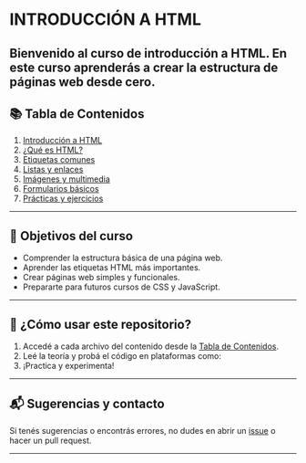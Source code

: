 # INTRODUCCIÓN A HTML

Bienvenido al curso de introducción a HTML. En este curso aprenderás a crear la estructura de páginas web desde cero.
---

## 📚 Tabla de Contenidos

1. [Introducción a HTML](https://github.com/disenioWeb2025/intro_html/blob/main/Introduccion.md)
2. [¿Qué es HTML?](https://github.com/disenioWeb2025/intro_html/blob/main/que_es_html.html)
3. [Etiquetas comunes](https://github.com/disenioWeb2025/intro_html/blob/main/Etiquetas.md)
4. [Listas y enlaces](https://github.com/disenioWeb2025/intro_html/blob/main/Listas_y_Enlaces.md)
5. [Imágenes y multimedia](https://github.com/disenioWeb2025/intro_html/blob/main/Multimedia.md)
6. [Formularios básicos](https://github.com/disenioWeb2025/intro_html/blob/main/Formularios.md)
7. [Prácticas y ejercicios](https://github.com/disenioWeb2025/intro_html/blob/main/Ejercicios.md)

---

## 🎯 Objetivos del curso

- Comprender la estructura básica de una página web.
- Aprender las etiquetas HTML más importantes.
- Crear páginas web simples y funcionales.
- Prepararte para futuros cursos de CSS y JavaScript.

---

## 🚀 ¿Cómo usar este repositorio?

1. Accedé a cada archivo del contenido desde la [Tabla de Contenidos](#tabla-de-contenidos).
2. Leé la teoría y probá el código en plataformas como:
3. ¡Practica y experimenta!

---

## 📬 Sugerencias y contacto

Si tenés sugerencias o encontrás errores, no dudes en abrir un [issue](https://github.com/disenioWeb2025/intro_html/issues) o hacer un pull request.

---


